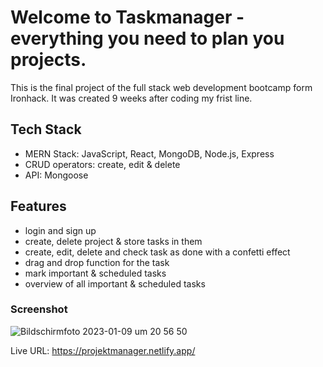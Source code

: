 # Welcome to Taskmanager - everything you need to plan you projects.

This is the final project of the full stack web development bootcamp form Ironhack.
It was created 9 weeks after coding my frist line.

## Tech Stack

- MERN Stack: JavaScript, React, MongoDB, Node.js, Express
- CRUD operators: create, edit & delete
- API: Mongoose

## Features

- login and sign up
- create, delete project & store tasks in them
- create, edit, delete and check task as done with a confetti effect
- drag and drop function for the task
- mark important & scheduled tasks
- overview of all important & scheduled tasks

### Screenshot

![Bildschirmfoto 2023-01-09 um 20 56 50](https://user-images.githubusercontent.com/110911202/211398027-c5177e8b-1eda-4098-9e09-ede5af6765b7.png)

Live URL: https://projektmanager.netlify.app/
